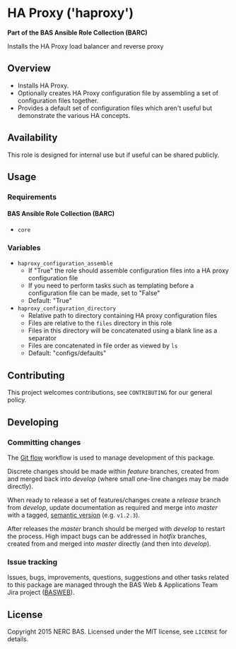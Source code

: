 # HA Proxy ('haproxy')

**Part of the BAS Ansible Role Collection (BARC)**

Installs the HA Proxy load balancer and reverse proxy

## Overview

* Installs HA Proxy.
* Optionally creates HA Proxy configuration file by assembling a set of configuration files together.
* Provides a default set of configuration files which aren't useful but demonstrate the various HA concepts.
 
## Availability

This role is designed for internal use but if useful can be shared publicly.

## Usage

### Requirements

#### BAS Ansible Role Collection (BARC)

* `core`

### Variables

* `haproxy_configuration_assemble`
    * If "True" the role should assemble configuration files into a HA proxy configuration file
    * If you need to perform tasks such as templating before a configuration file can be made, set to "False"
    * Default: "True"
* `haproxy_configuration_directory`
    * Relative path to directory containing HA proxy configuration files
    * Files are relative to the `files` directory in this role
    * Files in this directory will be concatenated using a blank line as a separator
    * Files are concatenated in file order as viewed by `ls`
    * Default: "configs/defaults"

## Contributing

This project welcomes contributions, see `CONTRIBUTING` for our general policy.

## Developing

### Committing changes

The [Git flow](https://www.atlassian.com/git/tutorials/comparing-workflows/gitflow-workflow) workflow is used to manage development of this package.

Discrete changes should be made within *feature* branches, created from and merged back into *develop* (where small one-line changes may be made directly).

When ready to release a set of features/changes create a *release* branch from *develop*, update documentation as required and merge into *master* with a tagged, [semantic version](http://semver.org/) (e.g. `v1.2.3`).

After releases the *master* branch should be merged with *develop* to restart the process. High impact bugs can be addressed in *hotfix* branches, created from and merged into *master* directly (and then into *develop*).

### Issue tracking

Issues, bugs, improvements, questions, suggestions and other tasks related to this package are managed through the BAS Web & Applications Team Jira project ([BASWEB](https://jira.ceh.ac.uk/browse/BASWEB)).

## License

Copyright 2015 NERC BAS. Licensed under the MIT license, see `LICENSE` for details.

